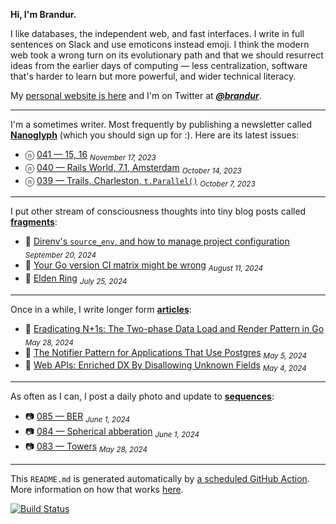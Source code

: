 **Hi, I'm Brandur.**

I like databases, the independent web, and fast interfaces. I write in full sentences on Slack and use emoticons instead emoji. I think the modern web took a wrong turn on its evolutionary path and that we should resurrect ideas from the earlier days of computing — less centralization, software that's harder to learn but more powerful, and wider technical literacy.

My [personal website is here](https://brandur.org) and I'm on Twitter at [***@brandur***](https://twitter.com/brandur).

---

I'm a sometimes writer. Most frequently by publishing a newsletter called [**Nanoglyph**](https://brandur.org/newsletter#nanoglyph) (which you should sign up for :). Here are its latest issues:

* ⓝ [041 — 15, 16](https://brandur.org/nanoglyphs/041-15-16) <sub><em>November 17, 2023</em></sub>
* ⓝ [040 — Rails World, 7.1, Amsterdam](https://brandur.org/nanoglyphs/040-rails-world) <sub><em>October 14, 2023</em></sub>
* ⓝ [039 — Trails, Charleston, `t.Parallel()`](https://brandur.org/nanoglyphs/039-trails) <sub><em>October 7, 2023</em></sub>

---

I put other stream of consciousness thoughts into tiny blog posts called [**fragments**](https://brandur.org/fragments):

* 🐚 [Direnv&#39;s `source_env`, and how to manage project configuration](https://brandur.org/fragments/direnv-source-env) <sub><em>September 20, 2024</em></sub>
* 🐚 [Your Go version CI matrix might be wrong](https://brandur.org/fragments/go-version-matrix) <sub><em>August 11, 2024</em></sub>
* 🐚 [Elden Ring](https://brandur.org/fragments/elden-ring) <sub><em>July 25, 2024</em></sub>

---

Once in a while, I write longer form [**articles**](https://brandur.org/articles):

* 📖 [Eradicating N+1s: The Two-phase Data Load and Render Pattern in Go](https://brandur.org/two-phase-render) <sub><em>May 28, 2024</em></sub>
* 📖 [The Notifier Pattern for Applications That Use Postgres](https://brandur.org/notifier) <sub><em>May 5, 2024</em></sub>
* 📖 [Web APIs: Enriched DX By Disallowing Unknown Fields](https://brandur.org/disallow-unknown-fields) <sub><em>May 4, 2024</em></sub>

---

As often as I can, I post a daily photo and update to [**sequences**](https://brandur.org/sequences):

* 📷 [085 — BER](https://brandur.org/sequences/085) <sub><em>June 1, 2024</em></sub>
* 📷 [084 — Spherical abberation](https://brandur.org/sequences/084) <sub><em>June 1, 2024</em></sub>
* 📷 [083 — Towers](https://brandur.org/sequences/083) <sub><em>May 28, 2024</em></sub>

---

This `README.md` is generated automatically by [a scheduled GitHub Action](https://github.com/brandur/brandur/blob/master/.github/workflows/ci.yml). More information on how that works [here](https://brandur.org/fragments/self-updating-github-readme).

[![Build Status](https://github.com/brandur/brandur/workflows/brandur%20CI/badge.svg)](https://github.com/brandur/brandur/actions)
